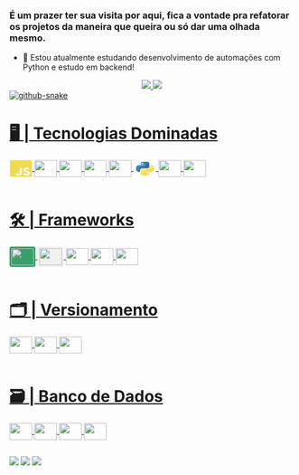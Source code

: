 ### É um prazer ter sua visita por aqui, fica a vontade pra refatorar os projetos da maneira que queira ou só dar uma olhada mesmo.

- 🌱 Estou atualmente estudando desenvolvimento de automações com Python e estudo em backend!


<div align="center">
  <a href="https://github.com/iamjonesss">
  <img height="180em" src="https://github-readme-stats.vercel.app/api?username=iamjonesss&show_icons=true&theme=dark&include_all_commits=true&count_private=true"/>
  <img height="180em" src="https://github-readme-stats.vercel.app/api/top-langs/?username=iamjonesss&layout=compact&langs_count=7&theme=dark"/>
  

</div>

<picture>
  <source media="(prefers-color-scheme: dark)" srcset="github-snake-dark.svg" />
  <source media="(prefers-color-scheme: light)" srcset="github-snake.svg" />
  <img alt="github-snake" src="github-snake.svg" />
</picture>

<div>
  <h1>🖥️ | Tecnologias Dominadas</h1>
  <img align="center" height="30" width="40" src="https://raw.githubusercontent.com/devicons/devicon/master/icons/javascript/javascript-plain.svg">
  <img align="center" height="30" width="40" src="https://cdn.jsdelivr.net/gh/devicons/devicon@latest/icons/typescript/typescript-original.svg" />
  <img align="center" height="30" width="40" src="https://cdn.jsdelivr.net/gh/devicons/devicon@latest/icons/sass/sass-original.svg" />
  <img align="center" height="30" width="40" src="https://cdn.jsdelivr.net/gh/devicons/devicon@latest/icons/bootstrap/bootstrap-original.svg" />
  <img align="center" height="30" width="40" src="https://cdn.jsdelivr.net/gh/devicons/devicon@latest/icons/postman/postman-original.svg" />
  <img align="center" height="30" width="40" src="https://raw.githubusercontent.com/devicons/devicon/master/icons/python/python-original.svg">
  <img align="center" height ="30" width="40" src="https://cdn.jsdelivr.net/gh/devicons/devicon@latest/icons/java/java-original.svg">
  <img align="center" height ="30" width="40" src="https://cdn.jsdelivr.net/gh/devicons/devicon@latest/icons/nodejs/nodejs-original.svg" />

    
</div>

<div style="display: inline_block"><br>
<h1>🛠️ | Frameworks</h1>
<img align="center" height="30" width="40" src="https://cdn.jsdelivr.net/gh/devicons/devicon@latest/icons/django/django-plain.svg" style="background-color: #37A16A; padding: 3px; border-radius: 4px;"/>
<img align="center" height="30" width="40" src="https://cdn.jsdelivr.net/gh/devicons/devicon@latest/icons/flask/flask-original.svg" style="background-color: #f0f0f0; padding: 3px; border-radius: 4px;"/>
<img align="center" height="30" width="40" src="https://cdn.jsdelivr.net/gh/devicons/devicon@latest/icons/spring/spring-original.svg" />
<img align="center" height="30" width="40" src="https://cdn.jsdelivr.net/gh/devicons/devicon@latest/icons/react/react-original.svg" />
<img align="center" height="30" width="40" src="https://cdn.jsdelivr.net/gh/devicons/devicon@latest/icons/tailwindcss/tailwindcss-original.svg" />


</div>

<div style="display: inline_block"><br>
  <h1>🗂️ | Versionamento</h1>
  <img align="center" height ="30" width="40" src="https://cdn.jsdelivr.net/gh/devicons/devicon/icons/git/git-original.svg" />
  <img align="center" height ="30" width="40" src="https://cdn.jsdelivr.net/gh/devicons/devicon@latest/icons/github/github-original.svg" />
  <img align="center" height ="30" width="40" src="https://cdn.jsdelivr.net/gh/devicons/devicon@latest/icons/gitlab/gitlab-original.svg" />
</div>

<div style="display: inline_block"><br>
  <h1>🗃️ | Banco de Dados</h1>

  <img align="center" height ="30" width="40" src="https://cdn.jsdelivr.net/gh/devicons/devicon@latest/icons/mysql/mysql-original.svg" />
  <img align="center" height ="30" width="40" src="https://cdn.jsdelivr.net/gh/devicons/devicon@latest/icons/microsoftsqlserver/microsoftsqlserver-original.svg" />
  <img align="center" height ="30" width="40" src="https://cdn.jsdelivr.net/gh/devicons/devicon@latest/icons/sqlite/sqlite-original.svg" />
  <img align="center" height ="30" width="40" src="https://cdn.jsdelivr.net/gh/devicons/devicon@latest/icons/postgresql/postgresql-original.svg" />



</div>

  ## 
  
  <div>
  <a href="https://instagram.com/rafaballerini" target="_blank"><img src="https://img.shields.io/badge/-Instagram-%23E4405F?style=for-the-badge&logo=instagram&logoColor=white" target="_blank"></a>
  <a href = "mailto:joaovitorsouzasilva191@gmail.com"><img src="https://img.shields.io/badge/-Gmail-%23333?style=for-the-badge&logo=gmail&logoColor=white" target="_blank"></a>
  <a href="https://www.linkedin.com/in/joão-souza-1385b4231/">
  <img src="https://img.shields.io/badge/LinkedIn-0077B5?style=for-the-badge&logo=linkedin&logoColor=white" >
  </a>
  </div>
